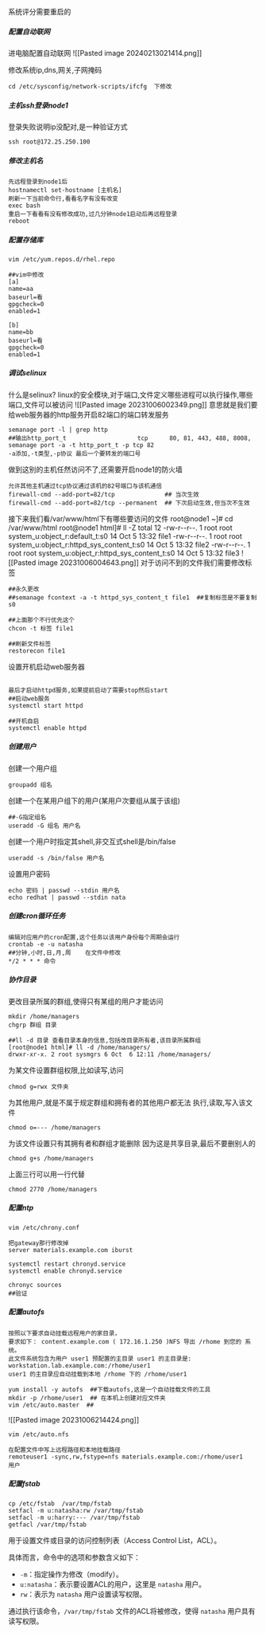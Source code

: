 
系统评分需要重启的

##### 配置自动联网
进电脑配置自动联网
![[Pasted image 20240213021414.png]]

修改系统ip,dns,网关,子网掩码
```shell
cd /etc/sysconfig/network-scripts/ifcfg  下修改
```

##### 主机ssh登录node1
登录失败说明ip没配对,是一种验证方式
```shell
ssh root@172.25.250.100
```


##### 修改主机名
```shell
先远程登录到node1后
hostnamectl set-hostname [主机名]
刷新一下当前命令行,看看名字有没有改变
exec bash
重启一下看看有没有修改成功,过几分钟node1启动后再远程登录
reboot 

```

##### 配置存储库
```shell
vim /etc/yum.repos.d/rhel.repo

##vim中修改
[a]
name=aa
baseurl=看
gpgcheck=0
enabled=1

[b]
name=bb
baseurl=看
gpgcheck=0
enabled=1
```

##### 调试selinux
什么是selinux?
linux的安全模块,对于端口,文件定义哪些进程可以执行操作,哪些端口,文件可以被访问
![[Pasted image 20231006002349.png]]
意思就是我们要给web服务器的http服务开启82端口的端口转发服务
```shell
semanage port -l | grep http
##输出http_port_t                    tcp      80, 81, 443, 488, 8008,
semanage port -a -t http_port_t -p tcp 82
-a添加,-t类型,-p协议 最后一个要转发的端口号
```
做到这别的主机任然访问不了,还需要开启node1的防火墙
```
允许其他主机通过tcp协议通过该机的82号端口与该机通信
firewall-cmd --add-port=82/tcp              ## 当次生效
firewall-cmd --add-port=82/tcp --permanent  ## 下次启动生效,但当次不生效
```
接下来我们看/var/www/html下有哪些要访问的文件
root@node1 ~]# cd /var/www/html
root@node1 html]# ll -Z
total 12
-rw-r--r--. 1 root root system_u:object_r:default_t:s0                   14 Oct  5 13:32 file1
-rw-r--r--. 1 root root system_u:object_r:httpd_sys_content_t:s0 14 Oct  5 13:32 file2
-rw-r--r--. 1 root root system_u:object_r:httpd_sys_content_t:s0 14 Oct  5 13:32 file3
![[Pasted image 20231006004643.png]]
对于访问不到的文件我们需要修改标签
```shell
##永久更改
##semanage fcontext -a -t httpd_sys_content_t file1  ##复制标签是不要复制s0

##上面那个不行优先这个
chcon -t 标签 file1

##刷新文件标签
restorecon file1
```
设置开机启动web服务器
```shell

最后才启动httpd服务,如果提前启动了需要stop然后start
##启动web服务
systemctl start httpd

##开机自启
systemctl enable httpd
```

##### 创建用户
创建一个用户组
```shell
groupadd 组名
```
创建一个在某用户组下的用户(某用户次要组从属于该组)
```shell
##-G指定组名
useradd -G 组名 用户名
```
创建一个用户时指定其shell,非交互式shell是/bin/false
```shell
useradd -s /bin/false 用户名
```
设置用户密码
```shell
echo 密码 | passwd --stdin 用户名
echo redhat | passwd --stdin nata
```


##### 创建cron循环任务
```shell
编辑对应用户的cron配置,这个任务以该用户身份每个周期会运行
crontab -e -u natasha
##分钟,小时,日,月,周    在文件中修改
*/2 * * * 命令
```

##### 协作目录
更改目录所属的群组,使得只有某组的用户才能访问
```shell
mkdir /home/managers
chgrp 群组 目录

##ll -d 目录 查看目录本身的信息,包括改目录所有者,该目录所属群组
[root@node1 html]# ll -d /home/managers/
drwxr-xr-x. 2 root sysmgrs 6 Oct  6 12:11 /home/managers/
```
为某文件设置群组权限,比如读写,访问
```shell
chmod g=rwx 文件夹
```
为其他用户,就是不属于规定群组和拥有者的其他用户都无法
执行,读取,写入该文件
```shell
chmod o=--- /home/managers
```
为该文件设置只有其拥有者和群组才能删除
因为这是共享目录,最后不要删别人的
```shell
chmod g+s /home/managers
```
上面三行可以用一行代替
```shell
chmod 2770 /home/managers
```


##### 配置ntp
```shell
vim /etc/chrony.conf

把gateway那行修改掉
server materials.example.com iburst

systemctl restart chronyd.service
systemctl enable chronyd.service

chronyc sources
##验证
```

##### 配置autofs
```text
按照以下要求自动挂载远程用户的家目录，
要求如下： content.example.com ( 172.16.1.250 )NFS 导出 /rhome 到您的 系统。 
此文件系统包含为用户 user1 预配置的主目录 user1 的主目录是: workstation.lab.example.com:/rhome/user1
user1 的主目录应自动挂载到本地 /rhome 下的 /rhome/user1
```

```shell
yum install -y autofs  ##下载autofs,这是一个自动挂载文件的工具
mkdir -p /rhome/user1  ## 在本机上创建对应文件夹
vim /etc/auto.master  ##
```
![[Pasted image 20231006214424.png]]
```shell
vim /etc/auto.nfs

在配置文件中写上远程路径和本地挂载路径
remoteuser1 -sync,rw,fstype=nfs materials.example.com:/rhome/user1
用户
```

##### 配置fstab
```shell
cp /etc/fstab  /var/tmp/fstab
setfacl -m u:natasha:rw /var/tmp/fstab
setfacl -m u:harry:--- /var/tmp/fstab
getfacl /var/tmp/fstab

```
用于设置文件或目录的访问控制列表（Access Control List，ACL）。

具体而言，命令中的选项和参数含义如下：

- `-m`：指定操作为修改（modify）。
- `u:natasha`：表示要设置ACL的用户，这里是 `natasha` 用户。
- `rw`：表示为 `natasha` 用户设置读写权限。

通过执行该命令，`/var/tmp/fstab` 文件的ACL将被修改，使得 `natasha` 用户具有读写权限。